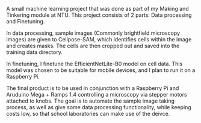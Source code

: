 A small machine learning project that was done as part of my Making and Tinkering module at NTU. This project consists of 2 parts: Data processing and Finetuning.

In data processing, sample images (Commonly brightfield microscopy images) are given to Cellpose-SAM, which identifies cells within the image and creates masks. The cells are then cropped out and saved into the training data directory.

In finetuning, I finetune the EfficientNetLite-B0 model on cell data. This model was chosen to be suitable for mobile devices, and I plan to run it on a Raspberry Pi.

The final product is to be used in conjunction with a Raspberry Pi and Aruduino Mega + Ramps 1.4 controlling a microscopy via stepper motors attached to knobs. The goal is to automate the sample image taking process, as well as give some data processing functionality, while keeping costs low, so that school laboratories can make use of the deivce.
